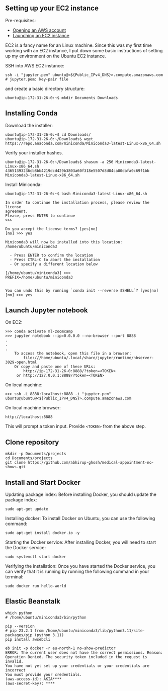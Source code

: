 ## Setting up your EC2 instance

Pre-requisites:
* [Opening an AWS account](https://mlbookcamp.com/article/aws)
* [Launching an EC2 instance](https://mlbookcamp.com/article/aws-ec2)

EC2 is a fancy name for an Linux machine. Since this was my first time working with an EC2 instance, I put down some basic instructions of setting up my environment on the Ubuntu EC2 instance.

SSH into AWS EC2 instance:
```
ssh -i "jupyter.pem" ubuntu@<${Public_IPv4_DNS}>.compute.amazonaws.com # jupyter.pem: key-pair file
```

and create a basic directory structure:
```
ubuntu@ip-172-31-26-0:~$ mkdir Documents Downloads
```

## Installing Conda



Download the installer:
```
ubuntu@ip-172-31-26-0:~$ cd Downloads/
ubuntu@ip-172-31-26-0:~/Downloads$ wget https://repo.anaconda.com/miniconda/Miniconda3-latest-Linux-x86_64.sh
```
Verify your installer hashes.
```
ubuntu@ip-172-31-26-0:~/Downloads$ shasum -a 256 Miniconda3-latest-Linux-x86_64.sh 
43651393236cb8bb4219dcd429b3803a60f318e5507d8d84ca00dafa0c69f1bb  Miniconda3-latest-Linux-x86_64.sh
```

Install Miniconda:
```
ubuntu@ip-172-31-26-0:~$ bash Miniconda3-latest-Linux-x86_64.sh

In order to continue the installation process, please review the license
agreement.
Please, press ENTER to continue
>>> 

Do you accept the license terms? [yes|no]
[no] >>> yes

Miniconda3 will now be installed into this location:
/home/ubuntu/miniconda3

  - Press ENTER to confirm the location
  - Press CTRL-C to abort the installation
  - Or specify a different location below

[/home/ubuntu/miniconda3] >>> 
PREFIX=/home/ubuntu/miniconda3


You can undo this by running `conda init --reverse $SHELL`? [yes|no]
[no] >>> yes
```

## Launch Jupyter notebook

On EC2:

```
>>> conda activate ml-zoomcamp
>>> jupyter notebook --ip=0.0.0.0 --no-browser --port 8888
.
.
.
    To access the notebook, open this file in a browser:
        file:///home/ubuntu/.local/share/jupyter/runtime/nbserver-3029-open.html
    Or copy and paste one of these URLs:
        http://ip-172-31-26-0:8888/?token=<TOKEN>
     or http://127.0.0.1:8888/?token=<TOKEN>
```

On local machine:

```
>>> ssh -L 8888:localhost:8888 -i "jupyter.pem" ubuntu@ubuntu@<${Public_IPv4_DNS}>.compute.amazonaws.com
```

On local machine browser:

```
http://localhost:8888
```

This will prompt a token input. Provide `<TOKEN>` from the above step.

## Clone repository

```
mkdir -p Documents/projects
cd Documents/projects
git clone https://github.com/abhirup-ghosh/medical-appointment-no-shows.git
```

## Install and Start Docker

Updating package index: Before installing Docker, you should update the package index:

```
sudo apt-get update
```

Installing docker: To install Docker on Ubuntu, you can use the following command:


```
sudo apt-get install docker.io -y
```

Starting the Docker service: After installing Docker, you will need to start the Docker service:

```
sudo systemctl start docker
```

Verifying the installation: Once you have started the Docker service, you can verify that it is running by running the following command in your terminal:

```
sudo docker run hello-world
```


## Elastic Beanstalk


```
which python
# /home/ubuntu/miniconda3/bin/python
```

```
pip --version
# pip 23.2.1 from /home/ubuntu/miniconda3/lib/python3.11/site-packages/pip (python 3.11)
pip install awsebcli
```


```
eb init -p docker -r eu-north-1 no-show-predictor
ERROR: The current user does not have the correct permissions. Reason: Operation Denied. The security token included in the request is invalid.
You have not yet set up your credentials or your credentials are incorrect 
You must provide your credentials.
(aws-access-id): AKIA****
(aws-secret-key): ****
```